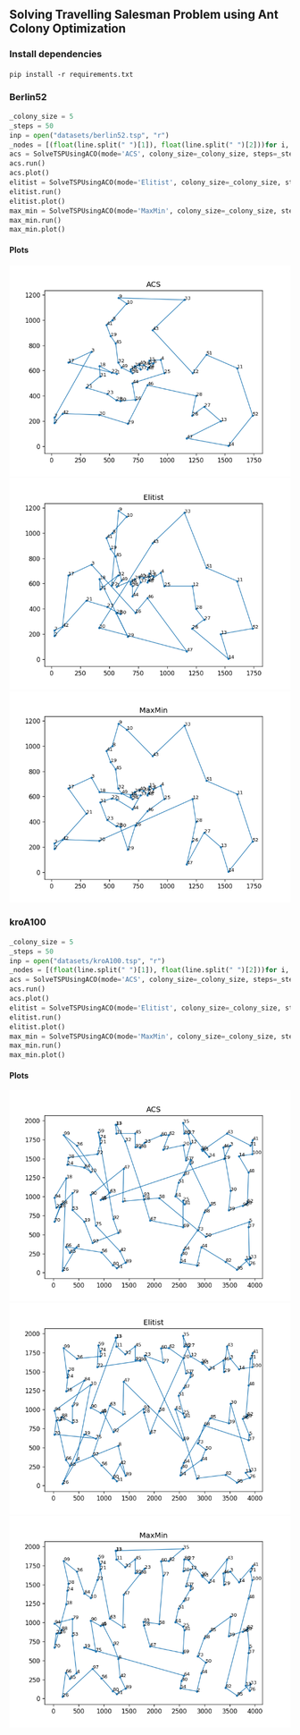 ## Solving Travelling Salesman Problem using Ant Colony Optimization

### Install dependencies
`pip install -r requirements.txt`


### Berlin52
```python
_colony_size = 5
_steps = 50
inp = open("datasets/berlin52.tsp", "r")
_nodes = [(float(line.split(" ")[1]), float(line.split(" ")[2]))for i, line in enumerate(inp) if line != "EOF\n" and i > 5 and line != "\n"]
acs = SolveTSPUsingACO(mode='ACS', colony_size=_colony_size, steps=_steps, nodes=_nodes)
acs.run()
acs.plot()
elitist = SolveTSPUsingACO(mode='Elitist', colony_size=_colony_size, steps=_steps, nodes=_nodes)
elitist.run()
elitist.plot()
max_min = SolveTSPUsingACO(mode='MaxMin', colony_size=_colony_size, steps=_steps, nodes=_nodes)
max_min.run()
max_min.plot()
```


#### Plots 
![ACS Tour](results/ACS-Berlin52.png "ACS Tour")  
![Elitist Tour](results/Elitist-Berlin52.png "Elitist Tour")   
![MaxMin Tour](results/MaxMin-Berlin52.png "MaxMin Tour")


### kroA100
```python
_colony_size = 5
_steps = 50
inp = open("datasets/kroA100.tsp", "r")
_nodes = [(float(line.split(" ")[1]), float(line.split(" ")[2]))for i, line in enumerate(inp) if line != "EOF\n" and i > 5 and line != "\n"]
acs = SolveTSPUsingACO(mode='ACS', colony_size=_colony_size, steps=_steps, nodes=_nodes)
acs.run()
acs.plot()
elitist = SolveTSPUsingACO(mode='Elitist', colony_size=_colony_size, steps=_steps, nodes=_nodes)
elitist.run()
elitist.plot()
max_min = SolveTSPUsingACO(mode='MaxMin', colony_size=_colony_size, steps=_steps, nodes=_nodes)
max_min.run()
max_min.plot()
```


#### Plots 
![ACS Tour](results/ACS-kroA100.png "ACS Tour")  
![Elitist Tour](results/Elitist-kroA100.png "Elitist Tour")   
![MaxMin Tour](results/MaxMin-kroA100.png "MaxMin Tour")
